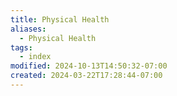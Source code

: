 ```yaml
---
title: Physical Health
aliases:
  - Physical Health
tags:
  - index
modified: 2024-10-13T14:50:32-07:00
created: 2024-03-22T17:28:44-07:00
---
```



